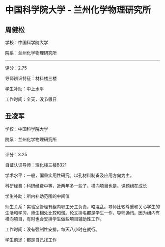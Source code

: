 # 中国科学院大学 - 兰州化学物理研究所

## 周健松

学校：中国科学院大学

院系：兰州化学物理研究所

* * *

评分：2.75

导师辨识特征：材料楼三楼

学生补助：中上水平

工作时间：全天，没节假日

## 丑凌军

学校：中国科学院大学

院系：兰州化学物理研究所

* * *

评分：3.25

自证认识导师：理化楼三楼B321

学术水平：一般，偏重实用性研究。以孔材料制备及应用方向为主。

科研经费：科研经费中等，近两年多一些了，横向项目也是。课题组在成长

学生补助：所内补助范围的中间值

师生关系：实验室管理有组内职工分工负责，略混乱。导师比较尊重和关心学生的生活和学习，师生相处比较和谐。论文排名都是学生一作，导师通讯。因为组内有横向项目，有时也会安排学生做些项目辅助性工作。

工作时间：没有强制性安排，每天八小时在就行。

学生前途：都是自己找工作